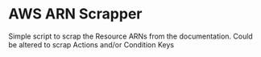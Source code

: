 # AWS ARN Scrapper

Simple script to scrap the Resource ARNs from the documentation. 
Could be altered to scrap Actions and/or Condition Keys
